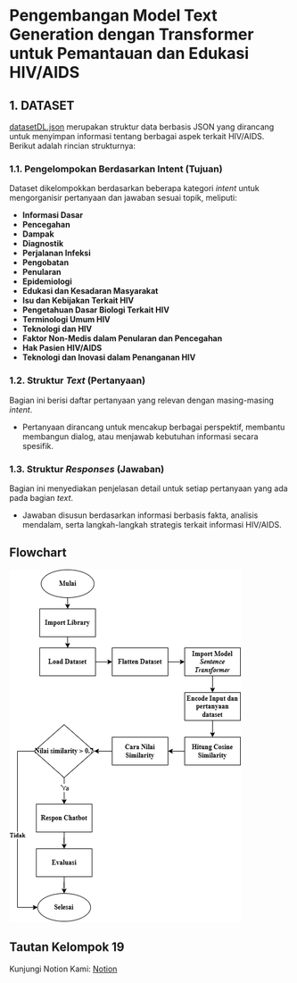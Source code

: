 # Pengembangan Model Text Generation dengan Transformer untuk Pemantauan dan Edukasi HIV/AIDS  

## 1. **DATASET**  

[datasetDL.json](https://github.com/user-attachments/files/17963940/datasetDL.json) 
merupakan struktur data berbasis JSON yang dirancang untuk menyimpan informasi tentang berbagai aspek terkait HIV/AIDS. Berikut adalah rincian strukturnya:  

### **1.1. Pengelompokan Berdasarkan Intent (Tujuan)**  
Dataset dikelompokkan berdasarkan beberapa kategori *intent* untuk mengorganisir pertanyaan dan jawaban sesuai topik, meliputi:  
- **Informasi Dasar**  
- **Pencegahan**  
- **Dampak**  
- **Diagnostik**  
- **Perjalanan Infeksi**  
- **Pengobatan**  
- **Penularan**  
- **Epidemiologi**  
- **Edukasi dan Kesadaran Masyarakat**  
- **Isu dan Kebijakan Terkait HIV**  
- **Pengetahuan Dasar Biologi Terkait HIV**  
- **Terminologi Umum HIV**  
- **Teknologi dan HIV**  
- **Faktor Non-Medis dalam Penularan dan Pencegahan**  
- **Hak Pasien HIV/AIDS**  
- **Teknologi dan Inovasi dalam Penanganan HIV**  

### **1.2. Struktur *Text* (Pertanyaan)**  
Bagian ini berisi daftar pertanyaan yang relevan dengan masing-masing *intent*.  
- Pertanyaan dirancang untuk mencakup berbagai perspektif, membantu membangun dialog, atau menjawab kebutuhan informasi secara spesifik.  

### **1.3. Struktur *Responses* (Jawaban)**  
Bagian ini menyediakan penjelasan detail untuk setiap pertanyaan yang ada pada bagian *text*.  
- Jawaban disusun berdasarkan informasi berbasis fakta, analisis mendalam, serta langkah-langkah strategis terkait informasi HIV/AIDS.
## Flowchart 
![Flowchart](Diagram/Flowchart_HiVMate.png)
## Tautan Kelompok 19
Kunjungi Notion Kami: [Notion](https://organized-mandolin-c9d.notion.site/Deep-Learning-Kelompok-19-13232a2311c2809890ebca611ae2339b)
